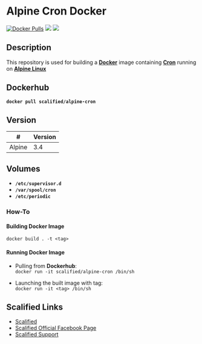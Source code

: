 # Alpine Cron Docker #

[![Docker Pulls](https://img.shields.io/docker/pulls/scalified/alpine-cron.svg)](https://hub.docker.com/r/scalified/alpine-cron)
[![](https://images.microbadger.com/badges/image/scalified/alpine-cron.svg)](https://microbadger.com/images/scalified/alpine-cron)
[![](https://images.microbadger.com/badges/version/scalified/alpine-cron.svg)](https://microbadger.com/images/scalified/alpine-cron)

## Description

This repository is used for building a [**Docker**](https://www.docker.com) image containing [**Cron**](https://en.wikipedia.org/wiki/Cron) running on [**Alpine Linux**](https://alpinelinux.org/)

## Dockerhub

**`docker pull scalified/alpine-cron`**

## Version

| #      | Version |
|--------|---------|
| Alpine | 3.4     |

## Volumes

* **`/etc/supervisor.d`**
* **`/var/spool/cron`**
* **`/etc/periodic`**

### How-To

#### Building Docker Image

`docker build . -t <tag>`

#### Running Docker Image

* Pulling from **Dockerhub**:  
  `docker run -it scalified/alpine-cron /bin/sh`

* Launching the built image with <tag> tag:  
  `docker run -it <tag> /bin/sh`

## Scalified Links

* [Scalified](http://www.scalified.com)
* [Scalified Official Facebook Page](https://www.facebook.com/scalified)
* <a href="mailto:info@scalified.com?subject=[Squash TM Docker Image]: Proposals And Suggestions">Scalified Support</a>
